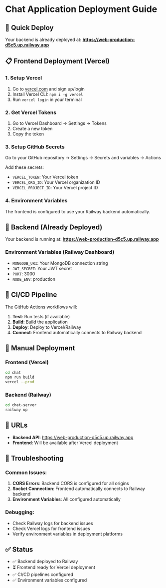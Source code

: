 # Chat Application Deployment Guide

## 🚀 Quick Deploy

Your backend is already deployed at: **https://web-production-d5c5.up.railway.app**

## 📋 Frontend Deployment (Vercel)

### 1. Setup Vercel
1. Go to [vercel.com](https://vercel.com) and sign up/login
2. Install Vercel CLI: `npm i -g vercel`
3. Run `vercel login` in your terminal

### 2. Get Vercel Tokens
1. Go to Vercel Dashboard → Settings → Tokens
2. Create a new token
3. Copy the token

### 3. Setup GitHub Secrets
Go to your GitHub repository → Settings → Secrets and variables → Actions

Add these secrets:
- `VERCEL_TOKEN`: Your Vercel token
- `VERCEL_ORG_ID`: Your Vercel organization ID
- `VERCEL_PROJECT_ID`: Your Vercel project ID

### 4. Environment Variables
The frontend is configured to use your Railway backend automatically.

## 🔧 Backend (Already Deployed)

Your backend is running at: **https://web-production-d5c5.up.railway.app**

### Environment Variables (Railway Dashboard)
- `MONGODB_URI`: Your MongoDB connection string
- `JWT_SECRET`: Your JWT secret
- `PORT`: 3000
- `NODE_ENV`: production

## 🔄 CI/CD Pipeline

The GitHub Actions workflows will:
1. **Test**: Run tests (if available)
2. **Build**: Build the application
3. **Deploy**: Deploy to Vercel/Railway
4. **Connect**: Frontend automatically connects to Railway backend

## 🚀 Manual Deployment

### Frontend (Vercel)
```bash
cd chat
npm run build
vercel --prod
```

### Backend (Railway)
```bash
cd chat-server
railway up
```

## 🔗 URLs

- **Backend API**: https://web-production-d5c5.up.railway.app
- **Frontend**: Will be available after Vercel deployment

## 🐛 Troubleshooting

### Common Issues:
1. **CORS Errors**: Backend CORS is configured for all origins
2. **Socket Connection**: Frontend automatically connects to Railway backend
3. **Environment Variables**: All configured automatically

### Debugging:
- Check Railway logs for backend issues
- Check Vercel logs for frontend issues
- Verify environment variables in deployment platforms

## ✅ Status

- ✅ Backend deployed to Railway
- ⏳ Frontend ready for Vercel deployment
- ✅ CI/CD pipelines configured
- ✅ Environment variables configured 